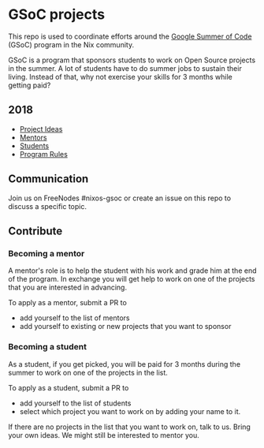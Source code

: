 # GSoC projects

This repo is used to coordinate efforts around the [Google Summer of Code][1] (GSoC) program in the Nix community.

GSoC is a program that sponsors students to work on Open Source projects in the summer. A lot of students have to do summer jobs to sustain their living. Instead of that, why not exercise your skills for 3 months while getting paid?

## 2018

* [Project Ideas](2018/projects.md)
* [Mentors](2018/mentors.md)
* [Students](2018/students.md)
* [Program Rules](https://summerofcode.withgoogle.com/rules/)

## Communication

Join us on FreeNodes #nixos-gsoc or create an issue on this repo to discuss a specific topic.

## Contribute

### Becoming a mentor

A mentor's role is to help the student with his work and grade him at the end of the program. In exchange you will get help to work on one of the projects that you are interested in advancing.

To apply as a mentor, submit a PR to
* add yourself to the list of mentors
* add yourself to existing or new projects that you want to sponsor

### Becoming a student

As a student, if you get picked, you will be paid for 3 months during the summer to work on one of the projects in the list.

To apply as a student, submit a PR to
* add yourself to the list of students
* select which project you want to work on by adding your name to it.

If there are no projects in the list that you want to work on, talk to us. Bring your own ideas. We might still be interested to mentor you.

[1]: https://summerofcode.withgoogle.com/
